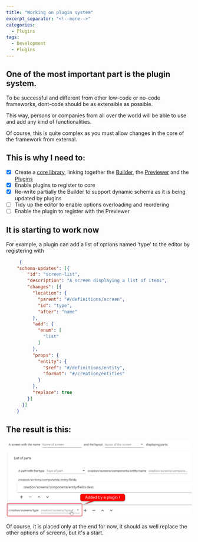 ```yaml
---
title: "Working on plugin system"
excerpt_separator: "<!--more-->"
categories:
  - Plugins
tags:
  - Development
  - Plugins
---
```


## One of the most important part is the plugin system.

To be successful and different from other low-code or no-code frameworks, dont-code should be as extensible as possible. 
<!--more-->

This way, persons or companies from all over the world will be able to use and add any kind of functionalities.

Of course, this is quite complex as you must allow changes in the core of the framework from external.

## This is why I need to:
- [x] Create a [core library](https://github.com/dont-code/core), linking together the [Builder](https://github.com/dont-code/ide-ui), the [Previewer](https://github.com/dont-code/preview-ui) and the [Plugins](https://github.com/dont-code/plugins)
- [x] Enable plugins to register to core
- [x] Re-write partially the Builder to support dynamic schema as it is being updated by plugins
- [ ] Tidy up the editor to enable options overloading and reordering
- [ ] Enable the plugin to register with the Previewer
 
## It is starting to work now

For example, a plugin can add a list of options named 'type' to the editor by registering with
```json
     {
    "schema-updates": [{
        "id": "screen-list",
        "description": "A screen displaying a list of items",
        "changes": [{
          "location": {
            "parent": "#/definitions/screen",
            "id": "type",
            "after": "name"
          },
          "add": {
            "enum": [
              "list"
            ]
          },
          "props": {
            "entity": {
              "$ref": "#/definitions/entity",
              "format": "#/creation/entities"
            }
          },
          "replace": true
        }]
      }]
    }
``` 
## The result is this:

![Builder showing type list from a plugin](/assets/builder-with-type-from-plugin.png)

Of course, it is placed only at the end for now, it should as well replace the other options of screens, but it's a start.

